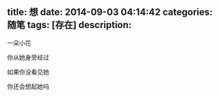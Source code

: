 title: 想
date: 2014-09-03 04:14:42
categories: 随笔
tags: [存在]
description: 
---
一朵小花

你从她身旁经过

如果你没看见她

你还会想起她吗